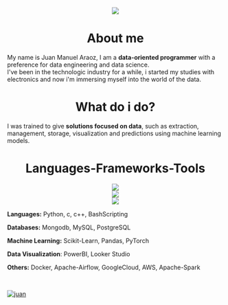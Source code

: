<h1 align="center">
    <img src="https://readme-typing-svg.herokuapp.com/?font=Righteous&size=36&center=true&vCenter=true&width=500&height=70&duration=5000&color=F70000&lines=Hi+There!+👋;+Welcome+to+my+repository;" />
</h1>

<h1 align="center"><b>About me</b></h1>
<p>My name is Juan Manuel Araoz, I am a <b>data-oriented programmer</b> with a preference for data engineering and data science.<br> I've been in the technologic industry for a while, i started my studies with electronics and now i'm immersing myself into the world of the data.</p>

<h1 align="center"><b>What do i do?</b></h1>
<p>I was trained to give <b>solutions focused on data</b>, such as extraction, management, storage, visualization and predictions using machine learning models.</p>


<h1 align="center"><b>Languages-Frameworks-Tools</b></h1>

<div align="center">
    <img src="https://skillicons.dev/icons?i=python,c,cpp,bash" /><br>
    <img src="https://skillicons.dev/icons?i=mongodb,mysql,postgresql" /> <br> 
    <img src="https://skillicons.dev/icons?i=linux,docker,git,aws" />
</div>

<p><b>Languages:</b> Python, c, c++, BashScripting</p>

<p><b>Databases:</b> Mongodb, MySQL, PostgreSQL</p>

<p><b>Machine Learning:</b> Scikit-Learn, Pandas, PyTorch</p>

<p><b>Data Visualization</b>: PowerBI, Looker Studio</p>

<p><b>Others:</b> Docker, Apache-Airflow, GoogleCloud, AWS, Apache-Spark</p>

<p>&nbsp</p>
<a href="https://www.linkedin.com/in/juanm-araoz4168/" target="_blank"><img alt="juan" title="Connect with Juan" src="https://img.shields.io/badge/Juan Manuel Araoz-0077B5?style=flat&logo=Linkedin&logoColor=white"></a>
